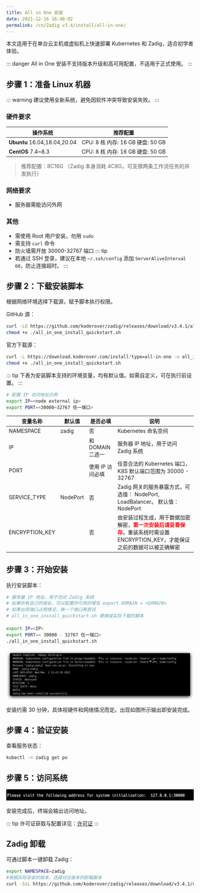 ```yaml
---
title: All in One 安装
date: 2021-12-16 16:48:02
permalink: /cn/Zadig v3.4/install/all-in-one/
---
```


本文适用于在单台云主机或虚拟机上快速部署 Kubernetes 和 Zadig，适合初学者体验。

::: danger
All in One 安装不支持版本升级和高可用配置，不适用于正式使用。
:::

## 步骤 1：准备 Linux 机器

::: warning
建议使用全新系统，避免因软件冲突导致安装失败。
:::

### 硬件要求

| 操作系统 | 推荐配置 |
| --- | --- |
| **Ubuntu** 16.04,18.04,20.04 | CPU: 8 核  内存: 16 GB  硬盘: 50 GB |
| **CentOS** 7.4~8.3 | CPU: 8 核  内存: 16 GB  硬盘: 50 GB |

> 推荐配置：8C16G （Zadig 本身消耗 4C8G，可支撑两条工作流任务的并发执行）

### 网络要求
- 服务器需能访问外网

### 其他
- 需使用 Root 用户安装，勿用 `sudo`
- 需支持 `curl` 命令
- 防火墙需开放 30000-32767 端口
::: tip
- 若通过 SSH 登录，建议在本地 `~/.ssh/config` 添加 `ServerAliveInterval 60`，防止连接超时。
:::

## 步骤 2：下载安装脚本

根据网络环境选择下载源，赋予脚本执行权限。

GitHub 源：

```bash
curl -LO https://github.com/koderover/zadig/releases/download/v3.4.1/all_in_one_install_quickstart.sh
chmod +x ./all_in_one_install_quickstart.sh
```

官方下载源：

```bash
curl -L https://download.koderover.com/install?type=all-in-one -o all_in_one_install_quickstart.sh
chmod +x ./all_in_one_install_quickstart.sh
```

::: tip
下表为安装脚本支持的环境变量，均有默认值。如需自定义，可在执行前设置。
:::

```bash
# 配置 IP 访问地址示例
export IP=<node external ip>
export PORT=<30000~32767 任一端口>
```

| 变量名称                    | 默认值                       | 是否必填         | 说明                                                                                                   |
|-------------------------| ---------------------------- | ---              |------------------------------------------------------------------------------------------------------|
| NAMESPACE               | zadig                        | 否               | Kubernetes 命名空间                                                                                      |
| IP                      |                              | 和 DOMAIN 二选一 | 服务器 IP 地址，用于访问 Zadig 系统                                                                              |
| PORT                    |                              | 使用 IP 访问必填 | 任意合法的 Kubernetes 端口， K8S 默认端口范围为 30000 - 32767                                                              |
| SERVICE_TYPE            | NodePort                     | 否               | Zadig 网关的服务暴露方式，可选值： NodePort, LoadBalancer。 默认值： NodePort                                           |
| ENCRYPTION_KEY          |                              | 否               | 由安装过程生成，用于数据加密解密，<font color=#FF000 >**第一次安装后请妥善保存**</font>。重装系统时需设置 ENCRYPTION_KEY，才能保证之前的数据可以被正确解密 |

## 步骤 3：开始安装

执行安装脚本：

```bash
# 服务器 IP 地址，用于访问 Zadig 系统
# 如果你有自己的域名，可以配置你可用的域名 export DOMAIN = <DOMAIN>
# 如果出现端口占用情况，换一个端口再尝试
# all_in_one_install_quickstart.sh 替换成实际下载的脚本

export IP=<IP>
export PORT=< 30000 - 32767 任一端口>
./all_in_one_install_quickstart.sh
```

![预期安装结果](../../../_images/all_in_one_success.png)

安装约需 30 分钟，具体视硬件和网络情况而定。出现如图所示输出即安装完成。

## 步骤 4：验证安装

查看服务状态：

```bash
kubectl -n zadig get po
```

## 步骤 5：访问系统

![预期安装结果](../../../_images/get_endpoint.png)

安装完成后，终端会输出访问地址。

::: tip
许可证获取与配置详见：[许可证](/cn/Zadig%20v3.4/enterprise-mgr/#许可证)
:::

## Zadig 卸载

可通过脚本一键卸载 Zadig：

```bash
export NAMESPACE=zadig
#根据实际安装的版本，选择对应版本的卸载脚本
curl -SsL https://github.com/koderover/zadig/releases/download/v3.4.1/uninstall.sh |bash
```
